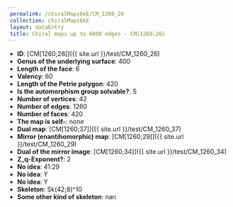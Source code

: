 ```yaml
--- 
 permalink: /chiralMaps6kE/CM_1260_26 
 collection: chiralMaps6kE
 layout: dataEntry
 title: Chiral maps up to 6000 edges - CM[1260;26]
---
```


- **ID**: [CM[1260;26]]({{ site.url }}/test/CM_1260_26)
- **Genus of the underlying surface**: 400
- **Length of the face**: 6
- **Valency**: 60
- **Length of the Petrie polygon**: 420
- **Is the automorphism group solvable?**: S
- **Number of vertices**: 42
- **Number of edges**: 1260
- **Number of faces**: 420
- **The map is self-**: none
- **Dual map**: [CM[1260;37]]({{ site.url }}/test/CM_1260_37)
- **Mirror (enantihomorphic) map**: [CM[1260;29]]({{ site.url }}/test/CM_1260_29)
- **Dual of the mirror image**: [CM[1260;34]]({{ site.url }}/test/CM_1260_34)
- **Z_q-Exponent?**: 2
- **No idea**:  41:29
- **No idea**: Y
- **No idea**: Y
- **Skeleton**: Sk(42;8)^10
- **Some other kind of skeleton**: nan
